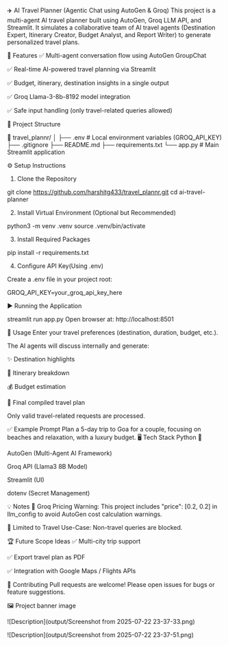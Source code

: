 ✈️ AI Travel Planner (Agentic Chat using AutoGen & Groq)
This project is a multi-agent AI travel planner built using AutoGen, Groq LLM API, and Streamlit. It simulates a collaborative team of AI travel agents (Destination Expert, Itinerary Creator, Budget Analyst, and Report Writer) to generate personalized travel plans.

🚀 Features
✅ Multi-agent conversation flow using AutoGen GroupChat

✅ Real-time AI-powered travel planning via Streamlit

✅ Budget, itinerary, destination insights in a single output

✅ Groq Llama-3-8b-8192 model integration

✅ Safe input handling (only travel-related queries allowed)

📂 Project Structure

📁 travel_plannr/
│
├── .env                    # Local environment variables (GROQ_API_KEY)
├── .gitignore
├── README.md
├── requirements.txt
└── app.py                  # Main Streamlit application

⚙️ Setup Instructions
1. Clone the Repository

git clone https://github.com/harshitg433/travel_plannr.git
cd ai-travel-planner

2. Install Virtual Environment (Optional but Recommended)

python3 -m venv .venv
source .venv/bin/activate

3. Install Required Packages

pip install -r requirements.txt

4. Configure API Key(Using .env)

Create a .env file in your project root:

GROQ_API_KEY=your_groq_api_key_here


▶️ Running the Application

streamlit run app.py
Open browser at: http://localhost:8501

📝 Usage
Enter your travel preferences (destination, duration, budget, etc.).

The AI agents will discuss internally and generate:

✨ Destination highlights

📅 Itinerary breakdown

💰 Budget estimation

📝 Final compiled travel plan

Only valid travel-related requests are processed.

✅ Example Prompt
Plan a 5-day trip to Goa for a couple, focusing on beaches and relaxation, with a luxury budget.
🖥️ Tech Stack
Python 🐍

AutoGen (Multi-Agent AI Framework)

Groq API (Llama3 8B Model)

Streamlit (UI)

dotenv (Secret Management)

💡 Notes
📝 Groq Pricing Warning: This project includes "price": [0.2, 0.2] in llm_config to avoid AutoGen cost calculation warnings.

🚧 Limited to Travel Use-Case: Non-travel queries are blocked.

🏆 Future Scope Ideas
✅ Multi-city trip support

✅ Export travel plan as PDF

✅ Integration with Google Maps / Flights APIs

🤝 Contributing
Pull requests are welcome! Please open issues for bugs or feature suggestions.

🖼️ Project banner image

![Description](output/Screenshot from 2025-07-22 23-37-33.png)

![Description](output/Screenshot from 2025-07-22 23-37-51.png)


